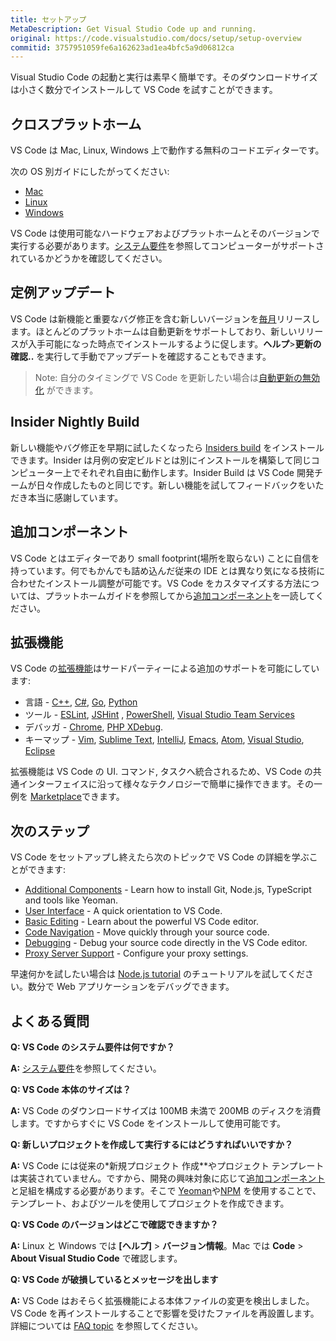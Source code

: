 ```yaml
---
title: セットアップ
MetaDescription: Get Visual Studio Code up and running.
original: https://code.visualstudio.com/docs/setup/setup-overview
commitid: 3757951059fe6a162623ad1ea4bfc5a9d06812ca
---
```


Visual Studio Code の起動と実行は素早く簡単です。そのダウンロードサイズは小さく数分でインストールして VS Code を試すことができます。

## クロスプラットホーム <a id="cross-platform"></a>

VS Code は Mac, Linux, Windows 上で動作する無料のコードエディターです。

次の OS 別ガイドにしたがってください:

* [Mac](/docs/setup/mac.md)
* [Linux](/docs/setup/linux.md)
* [Windows](/docs/setup/windows.md)

VS Code は使用可能なハードウェアおよびプラットホームとそのバージョンで実行する必要があります。[システム要件](/docs/supporting/requirements.md)を参照してコンピューターがサポートされているかどうかを確認してください。

## 定例アップデート <a id="update-cadence"></a>

VS Code は新機能と重要なバグ修正を含む新しいバージョンを[毎月](/updates)リリースします。ほとんどのプラットホームは自動更新をサポートしており、新しいリリースが入手可能になった時点でインストールするように促します。**ヘルプ**>**更新の確認..** を実行して手動でアップデートを確認することもできます。

>Note: 自分のタイミングで VS Code を更新したい場合は[自動更新の無効化](/docs/supporting/faq.md#how-do-i-opt-out-of-vs-code-autoupdates) ができます。

## Insider Nightly Build <a id="nsiders-nightly-build"></a>

新しい機能やバグ修正を早期に試したくなったら [Insiders build](/insiders) をインストールできます。Insider は月例の安定ビルドとは別にインストールを構築して同じコンピューター上でそれぞれ自由に動作します。Insider Build は VS Code 開発チームが日々作成したものと同じです。新しい機能を試してフィードバックをいただき本当に感謝しています。

## 追加コンポーネント <a id="additional-components"></a>

VS Code とはエディターであり small footprint(場所を取らない) ことに自信を持っています。何でもかんでも詰め込んだ従来の IDE とは異なり気になる技術に合わせたインストール調整が可能です。VS Code をカスタマイズする方法については、プラットホームガイドを参照してから[追加コンポーネント](/docs/setup/additional-components.md)を一読してください。

## 拡張機能 <a id="extension"></a>

VS Code の[拡張機能](/docs/userguide/extension-gallery.md)はサードパーティーによる追加のサポートを可能にしています:

* 言語 - [C++](/docs/languages/cpp.md), [C#](/docs/languages/csharp.md), [Go](/docs/languages/go.md), [Python](/docs/languages/python.md)
* ツール - [ESLint](https://marketplace.visualstudio.com/items/dbaeumer.vscode-eslint), [JSHint](https://marketplace.visualstudio.com/items/dbaeumer.jshint) , [PowerShell](https://marketplace.visualstudio.com/items?itemName=ms-vscode.PowerShell), [Visual Studio Team Services](https://marketplace.visualstudio.com/items?itemName=ms-vsts.team)
* デバッガ - [Chrome](https://marketplace.visualstudio.com/items?itemName=msjsdiag.debugger-for-chrome), [PHP XDebug](https://marketplace.visualstudio.com/items?itemName=felixfbecker.php-debug).
* キーマップ - [Vim](https://marketplace.visualstudio.com/items?itemName=vscodevim.vim), [Sublime Text](https://marketplace.visualstudio.com/items?itemName=ms-vscode.sublime-keybindings), [IntelliJ](https://marketplace.visualstudio.com/items?itemName=k--kato.intellij-idea-keybindings), [Emacs](https://marketplace.visualstudio.com/items?itemName=hiro-sun.vscode-emacs), [Atom](https://marketplace.visualstudio.com/items?itemName=ms-vscode.atom-keybindings), [Visual Studio](https://marketplace.visualstudio.com/items?itemName=ms-vscode.vs-keybindings), [Eclipse](https://marketplace.visualstudio.com/items?itemName=alphabotsec.vscode-eclipse-keybindings)

拡張機能は VS Code の UI. コマンド, タスクへ統合されるため、VS Code の共通インターフェイスに沿って様々なテクノロジーで簡単に操作できます。その一例を [Marketplace](https://marketplace.visualstudio.com/vscode)できます。

## 次のステップ

VS Code をセットアップし終えたら次のトピックで VS Code の詳細を学ぶことができます:

* [Additional Components](/docs/setup/additional-components.md) - Learn how to install Git, Node.js, TypeScript and tools like Yeoman.
* [User Interface](/docs/getstarted/userinterface.md) - A quick orientation to VS Code.
* [Basic Editing](/docs/userguide/codebasics.md) - Learn about the powerful VS Code editor.
* [Code Navigation](/docs/userguide/editingevolved.md) - Move quickly through your source code.
* [Debugging](/docs/userguide/debugging.md) - Debug your source code directly in the VS Code editor.
* [Proxy Server Support](/docs/setup/network.md) - Configure your proxy settings.

早速何かを試したい場合は [Node.js tutorial](/docs/nodejs/nodejs-tutorial.md) のチュートリアルを試してください。数分で Web アプリケーションをデバッグできます。

## よくある質問

**Q: VS Code のシステム要件は何ですか？**

**A:** [システム要件](/docs/supporting/requirements.md)を参照してください。

**Q: VS Code 本体のサイズは？**

**A:** VS Code のダウンロードサイズは 100MB 未満で 200MB のディスクを消費します。ですからすぐに VS Code をインストールして使用可能です。

**Q: 新しいプロジェクトを作成して実行するにはどうすればいいですか？**

**A:** VS Code には従来の*新規プロジェクト 作成**やプロジェクト テンプレートは実装されていません。ですから、開発の興味対象に応じて[追加コンポーネント](/docs/setup/additional-components.md)と足組を構成する必要があります。そこで [Yeoman](http://yeoman.io/)や[NPM](https://www.npmjs.com/) を使用することで、 テンプレート、およびツールを使用してプロジェクトを作成できます。

**Q: VS Code のバージョンはどこで確認できますか？**

**A:** Linux と Windows では **[ヘルプ]** > **バージョン情報**。Mac では **Code** > **About Visual Studio Code** で確認します。

**Q: VS Code が破損しているとメッセージを出します**

**A:** VS Code はおそらく拡張機能による本体ファイルの変更を検出しました。VS Code を再インストールすることで影響を受けたファイルを再設置します。詳細については [FAQ topic](/docs/supporting/faq.md#installation-appears-to-be-corrupt) を参照してください。
